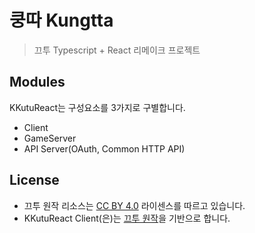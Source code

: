 # 쿵따 Kungtta
> 끄투 Typescript + React 리메이크 프로젝트

## Modules
KKutuReact는 구성요소를 3가지로 구별합니다.
- Client
- GameServer 
- API Server(OAuth, Common HTTP API)

## License
- 끄투 원작 리소스는 [CC BY 4.0](https://creativecommons.org/licenses/by/4.0/) 라이센스를 따르고 있습니다.
- KKutuReact Client(은)는 [끄투 원작](https://github.com/JJoriping/KKuTu)을 기반으로 합니다.
